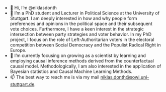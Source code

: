 - 👋 Hi, I’m @niklasdonth
- 👀 I’m a PhD student and Lecturer in Political Science at the University of Stuttgart. 
  I am deeply interested in how and why people form preferences and opinions in the political space and their subsequent vote choices.
  Furthermore, I have a keen interest in the strategic intersection between party strategies and voter behavior.
In my PhD project, I focus on the role of Left-Authoritarian voters in the electoral competition between Social Democracy and the Populist Radical Right in Europe.  
- 🌱 I’m currently focusing on growing as a scientist by learning and employing causal inference methods derived from the counterfactual causal model.
      Methodologically, I am also interested in the application of Bayesian statistics and Causal Machine Learning Methods.
- 📫 The best way to reach me is via my mail niklas.donth@sowi.uni-stuttgart.de.

<!---
niklasdonth/niklasdonth is a ✨ special ✨ repository because its `README.md` (this file) appears on your GitHub profile.
You can click the Preview link to take a look at your changes.
--->
